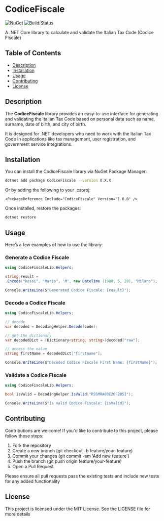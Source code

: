 # CodiceFiscale

[![NuGet](https://img.shields.io/nuget/v/CodiceFiscale.svg)](https://www.nuget.org/packages/CodiceFiscale/)
[![Build Status](https://github.com/lorenzomaiuri-dev/CodiceFiscale/actions/workflows/dotnet.yml/badge.svg)](https://github.com/lorenzomaiuri-dev/CodiceFiscale/actions/workflows/dotnet.yml/badge.svg)

A .NET Core library to calculate and validate the Italian Tax Code (Codice Fiscale)

## Table of Contents

- [Description](#description)
- [Installation](#installation)
- [Usage](#usage)
- [Contributing](#contributing)
- [License](#license)

## Description

The **CodiceFiscale** library provides an easy-to-use interface for generating and validating the Italian Tax Code based on personal data such as name, surname, date of birth, and city of birth.

It is designed for .NET developers who need to work with the Italian Tax Code in applications like tax management, user registration, and government service integrations.

## Installation

You can install the CodiceFiscale library via NuGet Package Manager:

```bash
dotnet add package CodiceFiscale --version X.X.X
```

Or by adding the following to your .csproj:

```
<PackageReference Include="CodiceFiscale" Version="1.0.0" />
```

Once installed, restore the packages:

```bash
dotnet restore
```

## Usage

Here’s a few examples of how to use the library:

### Generate a Codice Fiscale
```csharp
using CodiceFiscaleLib.Helpers;

string result = 
.Encode("Rossi", "Mario", 'M', new DateTime (1980, 5, 20), "Milano");

Console.WriteLine($"Generated Codice Fiscale: {result}");
```

### Decode a Codice Fiscale
```csharp
using CodiceFiscaleLib.Helpers;

// decode
var decoded = DecodingHelper.Decode(code);

// get the dictionary
var decodedDict = (Dictionary<string, string>)decoded["raw"];

// access the value
string firstName = decodedDict["firstname"];

Console.WriteLine($"Decoded Codice Fiscale First Name: {firstName}");
```

### Validate a Codice Fiscale
```csharp
using CodiceFiscaleLib.Helpers;

bool isValid = DecodingHelper.IsValid("RSSMRA80E20F205I");

Console.WriteLine($"Is valid Codice Fiscale: {isValid}");
```

## Contributing

Contributions are welcome! If you'd like to contribute to this project, please follow these steps:

1. Fork the repository
2. Create a new branch (git checkout -b feature/your-feature)
3. Commit your changes (git commit -am 'Add new feature')
4. Push the branch (git push origin feature/your-feature)
5. Open a Pull Request

Please ensure all pull requests pass the existing tests and include new tests for any added functionality

## License
This project is licensed under the MIT License. See the LICENSE file for more details
